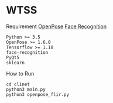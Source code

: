 # WTSS

Requirement
[OpenPose](https://github.com/CMU-Perceptual-Computing-Lab/openpose) 
[Face Recognition](https://github.com/ageitgey/face_recognition)
```
Python >= 3.5
OpenPose >= 1.6.0 
Tensorflow >= 1.18
face-recognition 
PyQt5
sklearn
```

How to Run
```
cd clinet
python3 main.py
python3 openpose_flir.py
```
